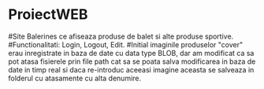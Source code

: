 # ProiectWEB

#Site Balerines ce afiseaza produse de balet si alte produse sportive.
#Functionalitati: Login, Logout, Edit. 
#Initial imaginile produselor "cover" erau inregistrate in baza de date cu data type BLOB, dar am modificat ca sa pot atasa fisierele prin file path cat sa se poata salva modificarea in baza de date in timp real si daca re-introduc aceeasi imagine aceasta se salveaza in folderul cu atasamente cu alta denumire.

